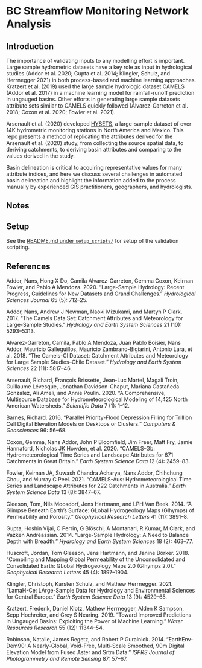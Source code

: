 BC Streamflow Monitoring Network Analysis
=========================================

Introduction
------------

The importance of validating inputs to any modelling effort is
important. Large sample hydrometric datasets have a key role as input in
hydrological studies (Addor et al. 2020; Gupta et al. 2014; Klingler,
Schulz, and Herrnegger 2021) in both process-based and machine learning
approaches. Kratzert et al. (2019) used the large sample hydrologic
dataset CAMELS (Addor et al. 2017) in a machine learning model for
rainfall-runoff prediction in ungauged basins. Other efforts in
generating large sample datasets attribute sets similar to CAMELS
quickly followed (Alvarez-Garreton et al. 2018; Coxon et al. 2020;
Fowler et al. 2021).

Arsenault et al. (2020) developed [HYSETS](https://osf.io/rpc3w/), a
large-sample dataset of over 14K hydrometric monitoring stations in
North America and Mexico. This repo presents a method of replicating the
attributes derived for the Arsenault et al. (2020) study, from
collecting the source spatial data, to deriving catchments, to deriving
basin attributes and comparing to the values derived in the study.

Basin delineation is critical to acquiring representative values for
many attribute indices, and here we discuss several challenges in
automated basin delineation and highlight the information added to the
process manually by experienced GIS practitioners, geographers, and
hydrologists.

Notes
-----

Setup
-----

See the [README.md under
`setup_scripts/`](https://github.com/dankovacek/hysets_basin_delineation/tree/main/setup_scripts)
for setup of the validation scripting.

References
----------

Addor, Nans, Hong X Do, Camila Alvarez-Garreton, Gemma Coxon, Keirnan
Fowler, and Pablo A Mendoza. 2020. “Large-Sample Hydrology: Recent
Progress, Guidelines for New Datasets and Grand Challenges.”
*Hydrological Sciences Journal* 65 (5): 712–25.

Addor, Nans, Andrew J Newman, Naoki Mizukami, and Martyn P Clark. 2017.
“The Camels Data Set: Catchment Attributes and Meteorology for
Large-Sample Studies.” *Hydrology and Earth System Sciences* 21 (10):
5293–5313.

Alvarez-Garreton, Camila, Pablo A Mendoza, Juan Pablo Boisier, Nans
Addor, Mauricio Galleguillos, Mauricio Zambrano-Bigiarini, Antonio Lara,
et al. 2018. “The Camels-Cl Dataset: Catchment Attributes and
Meteorology for Large Sample Studies–Chile Dataset.” *Hydrology and
Earth System Sciences* 22 (11): 5817–46.

Arsenault, Richard, François Brissette, Jean-Luc Martel, Magali Troin,
Guillaume Lévesque, Jonathan Davidson-Chaput, Mariana Castañeda
Gonzalez, Ali Ameli, and Annie Poulin. 2020. “A Comprehensive,
Multisource Database for Hydrometeorological Modeling of 14,425 North
American Watersheds.” *Scientific Data* 7 (1): 1–12.

Barnes, Richard. 2016. “Parallel Priority-Flood Depression Filling for
Trillion Cell Digital Elevation Models on Desktops or Clusters.”
*Computers & Geosciences* 96: 56–68.

Coxon, Gemma, Nans Addor, John P Bloomfield, Jim Freer, Matt Fry, Jamie
Hannaford, Nicholas JK Howden, et al. 2020. “CAMELS-Gb:
Hydrometeorological Time Series and Landscape Attributes for 671
Catchments in Great Britain.” *Earth System Science Data* 12 (4):
2459–83.

Fowler, Keirnan JA, Suwash Chandra Acharya, Nans Addor, Chihchung Chou,
and Murray C Peel. 2021. “CAMELS-Aus: Hydrometeorological Time Series
and Landscape Attributes for 222 Catchments in Australia.” *Earth System
Science Data* 13 (8): 3847–67.

Gleeson, Tom, Nils Moosdorf, Jens Hartmann, and LPH Van Beek. 2014. “A
Glimpse Beneath Earth’s Surface: GLobal Hydrogeology Maps (Glhymps) of
Permeability and Porosity.” *Geophysical Research Letters* 41 (11):
3891–8.

Gupta, Hoshin Vijai, C Perrin, G Blöschl, A Montanari, R Kumar, M Clark,
and Vazken Andréassian. 2014. “Large-Sample Hydrology: A Need to Balance
Depth with Breadth.” *Hydrology and Earth System Sciences* 18 (2):
463–77.

Huscroft, Jordan, Tom Gleeson, Jens Hartmann, and Janine Börker. 2018.
“Compiling and Mapping Global Permeability of the Unconsolidated and
Consolidated Earth: GLobal Hydrogeology Maps 2.0 (Glhymps 2.0).”
*Geophysical Research Letters* 45 (4): 1897–1904.

Klingler, Christoph, Karsten Schulz, and Mathew Herrnegger. 2021.
“LamaH-Ce: LArge-Sample Data for Hydrology and Environmental Sciences
for Central Europe.” *Earth System Science Data* 13 (9): 4529–65.

Kratzert, Frederik, Daniel Klotz, Mathew Herrnegger, Alden K Sampson,
Sepp Hochreiter, and Grey S Nearing. 2019. “Toward Improved Predictions
in Ungauged Basins: Exploiting the Power of Machine Learning.” *Water
Resources Research* 55 (12): 11344–54.

Robinson, Natalie, James Regetz, and Robert P Guralnick. 2014.
“EarthEnv-Dem90: A Nearly-Global, Void-Free, Multi-Scale Smoothed, 90m
Digital Elevation Model from Fused Aster and Srtm Data.” *ISPRS Journal
of Photogrammetry and Remote Sensing* 87: 57–67.
